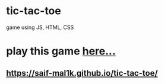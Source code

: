 # tic-tac-toe
game using JS, HTML, CSS


# play this game [here...](https://saif-mal1k.github.io/tic-tac-toe/)  
## https://saif-mal1k.github.io/tic-tac-toe/
